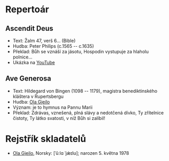 # Repertoár

## Ascendit Deus

* Text: Žalm 47, verš 6... (Bible)
* Hudba: Peter Philips (c.1565 -- c.1635)
* Překlad: Bůh se vznáší za jásotu, Hospodin vystupuje za hlaholu polnice...
* Ukázka na [YouTube](https://www.youtube.com/watch?v=Kc6F6RecWSo)

## Ave Generosa

* Text: Hildegard von Bingen (1098 -- 1179), magistra benediktinského kláštera v Rupertsbergu
* Hudba: [Ola Gjeilo](https://olagjeilo.com/sheet-music/choral-satb-a-cappella/ave-generosa-satb/)
* Význam: je to hymnus na Pannu Marii
* Překlad: Zdrávas, vznešená, plná slávy a nedotčená dívko, Ty zřítelnice čistoty, Ty látko svatosti, v níž Bůh si zalíbil!

# Rejstřík skladatelů

* [Ola Gjeilo](https://olagjeilo.com/), Norsky: [ˈûːlɑ ˈjæ̀ɪlʊ]; narozen 5. května 1978